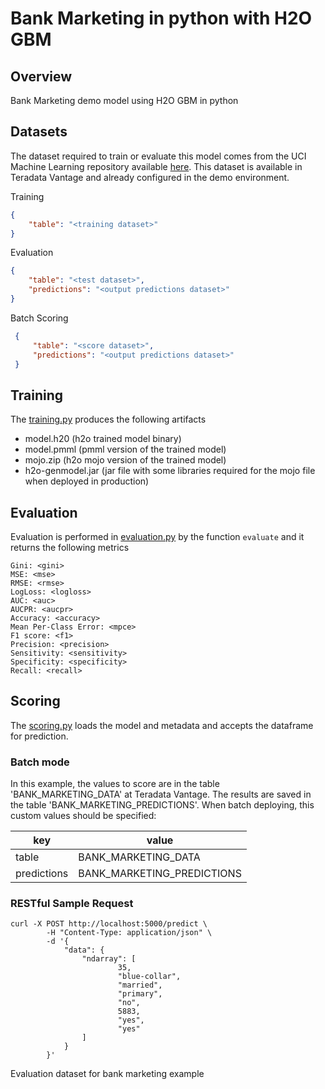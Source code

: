 # Bank Marketing in python with H2O GBM
## Overview
Bank Marketing demo model using H2O GBM in python

## Datasets
The dataset required to train or evaluate this model comes from the UCI Machine Learning repository available [here](https://archive.ics.uci.edu/ml/datasets/bank+marketing).
This dataset is available in Teradata Vantage and already configured in the demo environment.

Training
```json
{
    "table": "<training dataset>"
}
```
Evaluation

```json
{
    "table": "<test dataset>",
    "predictions": "<output predictions dataset>"
}
```

Batch Scoring
```json
 {
     "table": "<score dataset>",
     "predictions": "<output predictions dataset>"
 }
 ```

    
## Training
The [training.py](model_modules/training.py) produces the following artifacts

- model.h20        (h2o trained model binary)
- model.pmml       (pmml version of the trained model)
- mojo.zip         (h2o mojo version of the trained model)
- h2o-genmodel.jar (jar file with some libraries required for the mojo file when deployed in production)

## Evaluation
Evaluation is performed in [evaluation.py](model_modules/evaluation.py) by the function `evaluate` and it returns the following metrics

    Gini: <gini>
    MSE: <mse>
    RMSE: <rmse>
    LogLoss: <logloss>
    AUC: <auc>
    AUCPR: <aucpr>
    Accuracy: <accuracy>
    Mean Per-Class Error: <mpce>
    F1 score: <f1>
    Precision: <precision>
    Sensitivity: <sensitivity>
    Specificity: <specificity>
    Recall: <recall>

## Scoring
The [scoring.py](model_modules/scoring.py) loads the model and metadata and accepts the dataframe for prediction.

### Batch mode
In this example, the values to score are in the table 'BANK_MARKETING_DATA' at Teradata Vantage. The results are saved in the table 'BANK_MARKETING_PREDICTIONS'. When batch deploying, this custom values should be specified:
   
   | key | value |
   |----------|-------------|
   | table | BANK_MARKETING_DATA |
   | predictions | BANK_MARKETING_PREDICTIONS |

### RESTful Sample Request

    curl -X POST http://localhost:5000/predict \
            -H "Content-Type: application/json" \
            -d '{
                "data": {
                    "ndarray": [
                            35,
                            "blue-collar",
                            "married",
                            "primary",
                            "no",
                            5883,
                            "yes",
                            "yes"
                    ]
                }
            }' 
Evaluation dataset for bank marketing example
